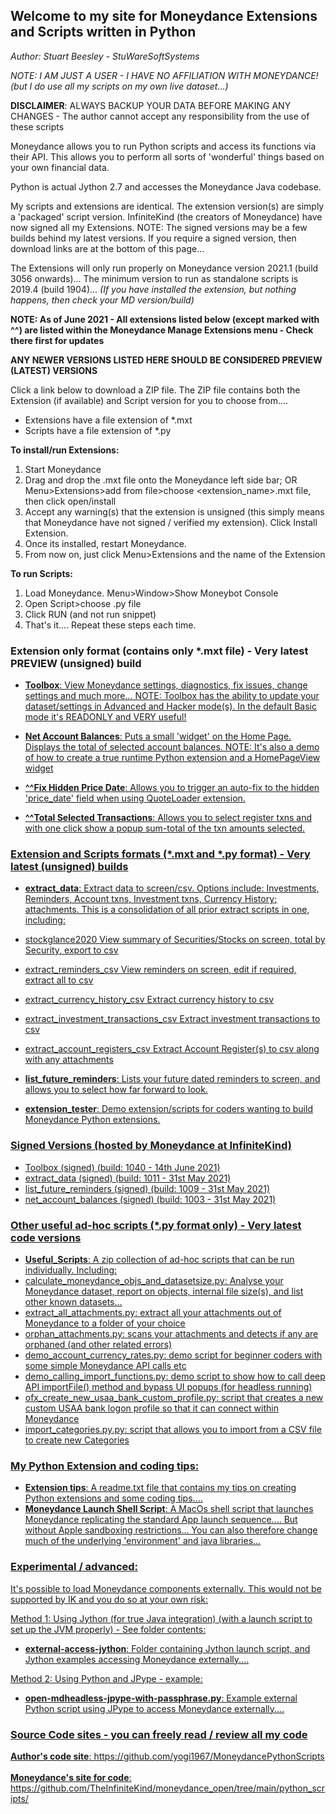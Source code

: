 ## Welcome to my site for Moneydance Extensions and Scripts written in Python

_Author: Stuart Beesley - StuWareSoftSystems_

_NOTE: I AM JUST A USER - I HAVE NO AFFILIATION WITH MONEYDANCE! (but I do use all my scripts on my own live dataset...)_

**DISCLAIMER**: ALWAYS BACKUP YOUR DATA BEFORE MAKING ANY CHANGES - The author cannot accept any responsibility from the use of these scripts

Moneydance allows you to run Python scripts and access its functions via their API.
This allows you to perform all sorts of 'wonderful' things based on your own financial data.

Python is actual Jython 2.7 and accesses the Moneydance Java codebase.

My scripts and extensions are identical. The extension version(s) are simply a 'packaged' script version. 
InfiniteKind (the creators of Moneydance) have now signed all my Extensions. NOTE: The signed versions may be a few builds behind my latest versions.
If you require a signed version, then download links are at the bottom of this page...

The Extensions will only run properly on Moneydance version 2021.1 (build 3056 onwards)...
The minimum version to run as standalone scripts is 2019.4 (build 1904)...
_(If you have installed the extension, but nothing happens, then check your MD version/build)_


**NOTE: As of June 2021 - All extensions listed below (except marked with ^^) are listed within the Moneydance Manage Extensions menu - Check there first for updates**

**ANY NEWER VERSIONS LISTED HERE SHOULD BE CONSIDERED PREVIEW (LATEST) VERSIONS**

Click a link below to download a ZIP file. The ZIP file contains both the Extension (if available) and Script version for you to choose from....
- Extensions have a file extension of *.mxt
- Scripts have a file extension of *.py

**To install/run Extensions:**
1) Start Moneydance
2) Drag and drop the .mxt file onto the Moneydance left side bar; OR Menu>Extensions>add from file>choose <extension_name>.mxt file, then click open/install
3) Accept any warning(s) that the extension is unsigned (this simply means that Moneydance have not signed / verified my extension). Click Install Extension.
4) Once its installed, restart Moneydance.
5) From now on, just click Menu>Extensions and the name of the Extension

**To run Scripts:**
1) Load Moneydance. Menu>Window>Show Moneybot Console
2) Open Script>choose <scriptname>.py file
3) Click RUN (and not run snippet)
4) That's it.... Repeat these steps each time.

### Extension only format (contains only *.mxt file) - Very latest PREVIEW (unsigned) build
- <a href="https://github.com/yogi1967/MoneydancePythonScripts/raw/master/toolbox.zip">**Toolbox**: View Moneydance settings, diagnostics, fix issues, change settings and much more...
NOTE: Toolbox has the ability to update your dataset/settings in Advanced and Hacker mode(s). In the default Basic mode it's READONLY and VERY useful!

- <a href="https://github.com/yogi1967/MoneydancePythonScripts/raw/master/net_account_balances.zip">**Net Account Balances**: Puts a small 'widget' on the Home Page. Displays the total of selected account balances.
NOTE: It's also a demo of how to create a true runtime Python extension and a HomePageView widget

- <a href="https://github.com/yogi1967/MoneydancePythonScripts/raw/master/fix_hidden_price_date.zip">**^^Fix Hidden Price Date**: Allows you to trigger an auto-fix to the hidden 'price_date' field when using QuoteLoader extension.

- <a href="https://github.com/yogi1967/MoneydancePythonScripts/raw/master/total_selected_transactions.zip">**^^Total Selected Transactions**: Allows you to select register txns and with one click show a popup sum-total of the txn amounts selected.

### Extension and Scripts formats (*.mxt and *.py format) - Very latest (unsigned) builds
-  <a href="https://github.com/yogi1967/MoneydancePythonScripts/raw/master/extract_data.zip">**extract_data**: Extract data to screen/csv. Options include: Investments, Reminders, Account txns, Investment txns, Currency History; attachments. This is a consolidation of all prior extract scripts in one, including: 
- stockglance2020                       View summary of Securities/Stocks on screen, total by Security, export to csv
- extract_reminders_csv                 View reminders on screen, edit if required, extract all to csv
- extract_currency_history_csv          Extract currency history to csv
- extract_investment_transactions_csv   Extract investment transactions to csv
- extract_account_registers_csv         Extract Account Register(s) to csv along with any attachments

-  <a href="https://github.com/yogi1967/MoneydancePythonScripts/raw/master/list_future_reminders.zip">**list_future_reminders**: Lists your future dated reminders to screen, and allows you to select how far forward to look.

-  <a href="https://github.com/yogi1967/MoneydancePythonScripts/raw/master/extension_tester.zip">**extension_tester**: Demo extension/scripts for coders wanting to build Moneydance Python extensions.

### Signed Versions (hosted by Moneydance at InfiniteKind)
- <a href="https://infinitekind.com/app/md/extensions/toolbox.mxt">Toolbox (signed) (build: 1040 - 14th June 2021)
- <a href="https://infinitekind.com/app/md/extensions/extract_data.mxt">extract_data (signed) (build: 1011 - 31st May 2021)
- <a href="https://infinitekind.com/app/md/extensions/list_future_reminders.mxt">list_future_reminders (signed) (build: 1009 - 31st May 2021)
- <a href="https://infinitekind.com/app/md/extensions/net_account_balances.mxt">net_account_balances (signed) (build: 1003 - 31st May 2021)


### Other useful ad-hoc scripts (*.py format only) - Very latest code versions
-  <a href="https://github.com/yogi1967/MoneydancePythonScripts/raw/master/useful_scripts.zip">**Useful_Scripts**: A zip collection of ad-hoc scripts that can be run individually. Including:
  - calculate_moneydance_objs_and_datasetsize.py: Analyse your Moneydance dataset, report on objects, internal file size(s), and list other known datasets...
  - extract_all_attachments.py: extract all your attachments out of Moneydance to a folder of your choice
  - orphan_attachments.py: scans your attachments and detects if any are orphaned (and other related errors)
  - demo_account_currency_rates.py: demo script for beginner coders with some simple Moneydance API calls etc
  - demo_calling_import_functions.py: demo script to show how to call deep API importFile() method and bypass UI popups (for headless running)
  - ofx_create_new_usaa_bank_custom_profile.py: script that creates a new custom USAA bank logon profile so that it can connect within Moneydance
  - import_categories.py.py: script that allows you to import from a CSV file to create new Categories


### My Python Extension and coding tips:
-  <a href="https://github.com/yogi1967/MoneydancePythonScripts/raw/master/source/extension_tester/readme.txt">**Extension tips**: A readme.txt file that contains my tips on creating Python extensions and some coding tips....
-  <a href="https://github.com/yogi1967/MoneydancePythonScripts/raw/master/launch-moneydance.sh">**Moneydance Launch Shell Script**: A MacOs shell script that launches Moneydance replicating the standard App launch sequence.... But without Apple sandboxing restrictions... You can also therefore change much of the underlying 'environment' and java libraries...


### Experimental / advanced:
It's possible to load Moneydance components externally. This would not be supported by IK and you do so at your own risk:

Method 1: Using Jython (for true Java integration) (with a launch script to set up the JVM properly) - See folder contents: 

-  <a href="https://github.com/yogi1967/MoneydancePythonScripts/raw/master/external-access-jython">**external-access-jython**: Folder containing Jython launch script, and Jython examples accessing Moneydance externally....

Method 2: Using Python and JPype - example:
-  <a href="https://github.com/yogi1967/MoneydancePythonScripts/raw/master/external-access-python-jpype/open-mdheadless-jpype-with-passphrase.py">**open-mdheadless-jpype-with-passphrase.py**: Example external Python script using JPype to access Moneydance externally....



### Source Code sites - you can freely read / review all my code
<a href="https://github.com/yogi1967/MoneydancePythonScripts">**Author's code site**: https://github.com/yogi1967/MoneydancePythonScripts
<BR><BR>
<a href="https://github.com/TheInfiniteKind/moneydance_open/tree/main/python_scripts/">**Moneydance's site for code**: https://github.com/TheInfiniteKind/moneydance_open/tree/main/python_scripts/

